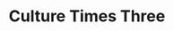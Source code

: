 ---
layout: piece
collection_: small_beading
title: Culture Times Three
image: culture-times-three.jpg
media: Seed beads
dimensions: A) 3" x 3½", B) 3" x 3", C) 3 x 3"
description: Peyote stitch with fimo molded faced.
price: A) $20.00, B) $15.00, C) $18.00
date_created: 2011
---